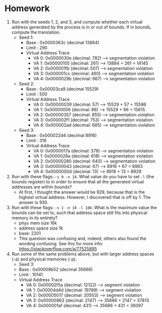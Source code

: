 # Homework

1. Run with the seeds 1, 2, and 3, and compute whether each virtual address generated by the process is in or out of bounds. If in bounds, compute the translation.
   - Seed 1:
     - Base : 0x0000363c (decimal 13884)
     - Limit : 290
     - Virtual Address Trace
       - VA 0: 0x0000030e (decimal: 782) --> segmentation violation
       - VA 1: 0x00000105 (decimal: 261) --> 13884 + 261 = 14145
       - VA 2: 0x000001fb (decimal: 507) --> segmentation violation
       - VA 3: 0x000001cc (decimal: 460) --> segmentation violation
       - VA 4: 0x0000029b (decimal: 667) --> segmentation violation
   - Seed 2:
     - Base : 0x00003ca9 (decimal 15529)
     - Limit : 500
     - Virtual Address Trace
       - VA 0: 0x00000039 (decimal: 57) --> 15529 + 57 = 15586
       - VA 1: 0x00000056 (decimal: 86) --> 15529 + 86 = 15615
       - VA 2: 0x00000357 (decimal: 855) --> segmentation violation
       - VA 3: 0x000002f1 (decimal: 753) --> segmentation violation
       - VA 4: 0x000002ad (decimal: 685) --> segmentation violation
   - Seed 3:
     - Base : 0x000022d4 (decimal 8916)
     - Limit : 316
     - Virtual Address Trace
       - VA 0: 0x0000017a (decimal: 378) --> segmentation violation
       - VA 1: 0x0000026a (decimal: 618) --> segmentation violation
       - VA 2: 0x00000280 (decimal: 640) --> segmentation violation
       - VA 3: 0x00000043 (decimal: 67) --> 8916 + 67 = 8983
       - VA 4: 0x0000000d (decimal: 13) --> 8916 + 13 = 8929
2. Run with these flags: `-s 0 -n 10`. What value do you have to set `-l` (the bounds register) to in order to ensure that all the generated virtual addresses are within bounds?
   - At first, I thought the answer would be 929, because that is the highest virtual address. However, I discovered that is off by 1. The answer is 930.
3. Run with these flags: `-s 1 -n 10 -l 100`. What is the maximum value the bounds can be set to, such that address space still fits into physical memory in its entirety?
   - phys mem size 16k
   - address space size 1k
   - base: 2201
   - This question was confusing and, indeed, others also found the wording confusing. See this for more info: https://stackoverflow.com/a/77525895
4. Run some of the same problems above, but with larger address spaces (-a) and physical memories (-p).
   - Seed 3:
   - Base : 0x00008b52 (decimal 35666)
   - Limit : 10141
   - Virtual Address Trace
     - VA 0: 0x00002f5a (decimal: 12122) --> segment violation
     - VA 1: 0x00004d4d (decimal: 19789) --> segment violation
     - VA 2: 0x00005017 (decimal: 20503) --> segment violation
     - VA 3: 0x00000863 (decimal: 2147) --> 35666 + 2147 = 37813
     - VA 4: 0x000001af (decimal: 431) --> 35666 + 431 = 36097
